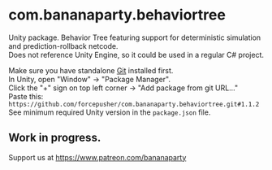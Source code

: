 # com.bananaparty.behaviortree  
  
Unity package. Behavior Tree featuring support for deterministic simulation and prediction-rollback netcode.  
Does not reference Unity Engine, so it could be used in a regular C# project.  
  
Make sure you have standalone [Git](https://git-scm.com/downloads) installed first.  
In Unity, open "Window" -> "Package Manager".  
Click the "+" sign on top left corner -> "Add package from git URL..."  
Paste this: `https://github.com/forcepusher/com.bananaparty.behaviortree.git#1.1.2`  
See minimum required Unity version in the `package.json` file.  
  
## Work in progress.  
Support us at https://www.patreon.com/bananaparty
